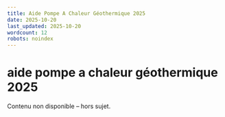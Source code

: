 ```yaml
---
title: Aide Pompe A Chaleur Géothermique 2025
date: 2025-10-20
last_updated: 2025-10-20
wordcount: 12
robots: noindex
---
```


# aide pompe a chaleur géothermique 2025

Contenu non disponible – hors sujet.